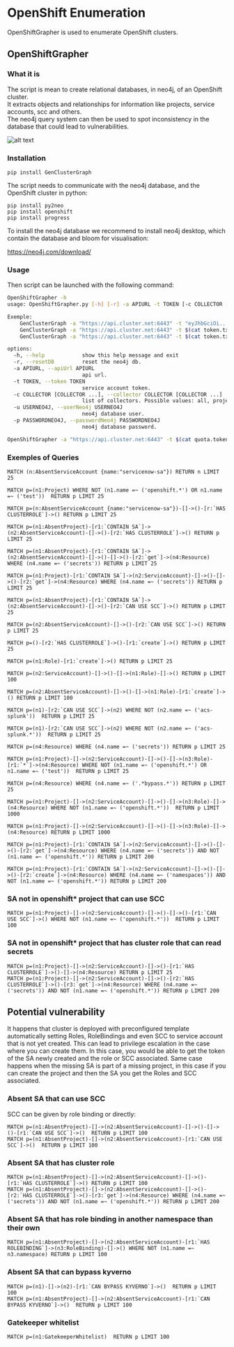 # OpenShift Enumeration

OpenShiftGrapher is used to enumerate OpenShift clusters.  

## OpenShiftGrapher

### What it is

The script is mean to create relational databases, in neo4j, of an OpenShift cluster.  
It extracts objects and relationships for information like projects, service accounts, scc and others.  
The neo4j query system can then be used to spot inconsistency in the database that could lead to vulnerabilities.

![alt text](https://github.com/maxDcb/OpenShiftGrapher/blob/master/media/general.png?raw=true)

### Installation

```
pip install GenClusterGraph
```

The script needs to communicate with the neo4j database, and the OpenShift cluster in python:  

```
pip install py2neo  
pip install openshift  
pip install progress
```

To install the neo4j database we recommend to install neo4j desktop, which contain the database and bloom for visualisation:  

https://neo4j.com/download/  

### Usage

Then script can be launched with the following command:  

```bash
OpenShiftGrapher -h
usage: OpenShiftGrapher.py [-h] [-r] -a APIURL -t TOKEN [-c COLLECTOR [COLLECTOR ...]] [-u USERNEO4J] [-p PASSWORDNEO4J]

Exemple:
    GenClusterGraph -a "https://api.cluster.net:6443" -t "eyJhbGciOi..."
    GenClusterGraph -a "https://api.cluster.net:6443" -t $(cat token.txt)
    GenClusterGraph -a "https://api.cluster.net:6443" -t $(cat token.txt) -c scc role route

options:
  -h, --help            show this help message and exit
  -r, --resetDB         reset the neo4j db.
  -a APIURL, --apiUrl APIURL
                        api url.
  -t TOKEN, --token TOKEN
                        service account token.
  -c COLLECTOR [COLLECTOR ...], --collector COLLECTOR [COLLECTOR ...]
                        list of collectors. Possible values: all, project, scc, sa, role, clusterrole, route, pod 
  -u USERNEO4J, --userNeo4j USERNEO4J
                        neo4j database user.
  -p PASSWORDNEO4J, --passwordNeo4j PASSWORDNEO4J
                        neo4j database password.
```

```bash
OpenShiftGrapher -a "https://api.cluster.net:6443" -t $(cat quota.token) -c all
```

### Exemples of Queries


```
MATCH (n:AbsentServiceAccount {name:"servicenow-sa"}) RETURN n LIMIT 25  

MATCH p=(n1:Project) WHERE NOT (n1.name =~ ('openshift.*') OR n1.name =~ ('test'))  RETURN p LIMIT 25  

MATCH p=(n:AbsentServiceAccount {name:"servicenow-sa"})-[]->()-[r:`HAS CLUSTERROLE`]->() RETURN p LIMIT 25  

MATCH p=(n1:AbsentProject)-[r1:`CONTAIN SA`]->(n2:AbsentServiceAccount)-[]->()-[r2:`HAS CLUSTERROLE`]->() RETURN p LIMIT 25  

MATCH p=(n1:AbsentProject)-[r1:`CONTAIN SA`]->(n2:AbsentServiceAccount)-[]->()-[]->()-[r2:`get`]->(n4:Resource) WHERE (n4.name =~ ('secrets')) RETURN p LIMIT 25  

MATCH p=(n1:Project)-[r1:`CONTAIN SA`]->(n2:ServiceAccount)-[]->()-[]->()-[r2:`get`]->(n4:Resource) WHERE (n4.name =~ ('secrets')) RETURN p LIMIT 25  

MATCH p=(n1:AbsentProject)-[r1:`CONTAIN SA`]->(n2:AbsentServiceAccount)-[]->()-[r2:`CAN USE SCC`]->() RETURN p LIMIT 25  

MATCH p=(n2:AbsentServiceAccount)-[]->()-[r2:`CAN USE SCC`]->() RETURN p LIMIT 25  

MATCH p=()-[r2:`HAS CLUSTERROLE`]->()-[r1:`create`]->() RETURN p LIMIT 25  

MATCH p=(n1:Role)-[r1:`create`]->() RETURN p LIMIT 25  

MATCH p=(n2:ServiceAccount)-[]->()-[]->(n1:Role)-[]->() RETURN p LIMIT 100  

MATCH p=(n2:AbsentServiceAccount)-[]->()-[]->(n1:Role)-[r1:`create`]->() RETURN p LIMIT 100  

MATCH p=(n1)-[r2:`CAN USE SCC`]->(n2) WHERE NOT (n2.name =~ ('acs-splunk'))  RETURN p LIMIT 25  

MATCH p=(n1)-[r2:`CAN USE SCC`]->(n2) WHERE NOT (n2.name =~ ('acs-splunk.*'))  RETURN p LIMIT 25  

MATCH p=(n4:Resource) WHERE (n4.name =~ ('secrets')) RETURN p LIMIT 25  

MATCH p=(n1:Project)-[]->(n2:ServiceAccount)-[]->()-[]->(n3:Role)-[r1:`*`]->(n4:Resource) WHERE NOT (n1.name =~ ('openshift.*') OR n1.name =~ ('test'))  RETURN p LIMIT 25  

MATCH p=(n4:Resource) WHERE (n4.name =~ ('.*bypass.*')) RETURN p LIMIT 25  

MATCH p=(n1:Project)-[]->(n2:ServiceAccount)-[]->()-[]->(n3:Role)-[]->(n4:Resource) WHERE NOT (n1.name =~ ('openshift.*'))  RETURN p LIMIT 1000

MATCH p=(n1:Project)-[]->(n2:ServiceAccount)-[]->()-[]->(n3:Role)-[]->(n4:Resource) RETURN p LIMIT 1000

MATCH p=(n1:Project)-[r1:`CONTAIN SA`]->(n2:ServiceAccount)-[]->()-[]->()-[r2:`get`]->(n4:Resource) WHERE (n4.name =~ ('secrets')) AND NOT (n1.name =~ ('openshift.*')) RETURN p LIMIT 200  

MATCH p=(n1:Project)-[r1:`CONTAIN SA`]->(n2:ServiceAccount)-[]->()-[]->()-[r2:`create`]->(n4:Resource) WHERE (n4.name =~ ('namespaces')) AND NOT (n1.name =~ ('openshift.*')) RETURN p LIMIT 200  

```

### SA not in openshift* project that can use SCC

```
MATCH p=(n1:Project)-[]->(n2:ServiceAccount)-[]->()-[]->()-[r1:`CAN USE SCC`]->() WHERE NOT (n1.name =~ ('openshift.*'))  RETURN p LIMIT 100
```

### SA not in openshift* project that has cluster role that can read secrets

```
MATCH p=(n1:Project)-[]->(n2:ServiceAccount)-[]->()-[r1:`HAS CLUSTERROLE`]->()-[]->(n4:Resource) RETURN p LIMIT 25  
MATCH p=(n1:Project)-[]->(n2:ServiceAccount)-[]->()-[r2:`HAS CLUSTERROLE`]->()-[r3:`get`]->(n4:Resource) WHERE (n4.name =~ ('secrets')) AND NOT (n1.name =~ ('openshift.*')) RETURN p LIMIT 200  
```

## Potential vulnerability

It happens that cluster is deployed with preconfigured template automatically setting Roles, RoleBindings and even SCC to service account that is not yet created. This can lead to privilege escalation in the case where you can create them. In this case, you would be able to get the token of the SA newly created and the role or SCC associated. Same case happens when the missing SA is part of a missing project, in this case if you can create the project and then the SA you get the Roles and SCC associated.

### Absent SA that can use SCC

SCC can be given by role binding or directly:

```
MATCH p=(n1:AbsentProject)-[]->(n2:AbsentServiceAccount)-[]->()-[]->()-[r1:`CAN USE SCC`]->()  RETURN p LIMIT 100 
MATCH p=(n1:AbsentProject)-[]->(n2:AbsentServiceAccount)-[r1:`CAN USE SCC`]->()  RETURN p LIMIT 100
```

### Absent SA that has cluster role

```
MATCH p=(n1:AbsentProject)-[]->(n2:AbsentServiceAccount)-[]->()-[r1:`HAS CLUSTERROLE`]->() RETURN p LIMIT 100  
MATCH p=(n1:AbsentProject)-[]->(n2:AbsentServiceAccount)-[]->()-[r2:`HAS CLUSTERROLE`]->()-[r3:`get`]->(n4:Resource) WHERE (n4.name =~ ('secrets')) AND NOT (n1.name =~ ('openshift.*')) RETURN p LIMIT 200  
```

### Absent SA that has role binding in another namespace than their own

```
MATCH p=(n1:AbsentProject)-[]->(n2:AbsentServiceAccount)-[r1:`HAS ROLEBINDING`]->(n3:RoleBinding)-[]->() WHERE NOT (n1.name =~ n3.namespace) RETURN p LIMIT 100   
```

### Absent SA that can bypass kyverno

```
MATCH p=(n1)-[]->(n2)-[r1:`CAN BYPASS KYVERNO`]->()  RETURN p LIMIT 100 
MATCH p=(n1:AbsentProject)-[]->(n2:AbsentServiceAccount)-[r1:`CAN BYPASS KYVERNO`]->()  RETURN p LIMIT 100 
```

### Gatekeeper whitelist

```
MATCH p=(n1:GatekeeperWhitelist)  RETURN p LIMIT 100 
```